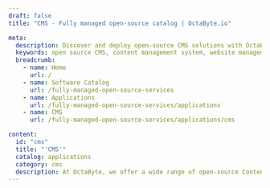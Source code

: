 ```yaml
---
draft: false
title: "CMS - Fully managed open-source catalog | OctaByte.io"

meta:
  description: Discover and deploy open-source CMS solutions with OctaByte. We handle installation, updates, backups, and support for a seamless content management experience.
  keywords: open source CMS, content management system, website management, CMS installation, CMS updates, CMS backup, website support, open-source software, OctaByte CMS, content management, CMS maintenance, deploy CMS, managed CMS, open-source website platforms
  breadcrumb:
    - name: Home
      url: /
    - name: Software Catalog
      url: /fully-managed-open-source-services
    - name: Applications
      url: /fully-managed-open-source-services/applications
    - name: CMS
      url: /fully-managed-open-source-services/applications/cms

content:
  id: "cms"
  title: "'CMS'"
  catalog: applications
  category: cms
  description: At OctaByte, we offer a wide range of open-source Content Management System (CMS) software to empower you to easily manage your website or platform. Whether you're a small blog or a large enterprise, we provide hassle-free CMS solutions that include installation, regular updates, secure backups, and ongoing support. Our fully managed services take care of everything, from deployment to maintenance, allowing you to focus on content creation and business growth. Explore our collection of open-source CMS platforms and enjoy a streamlined experience that ensures your website runs smoothly at all times.
---
```

